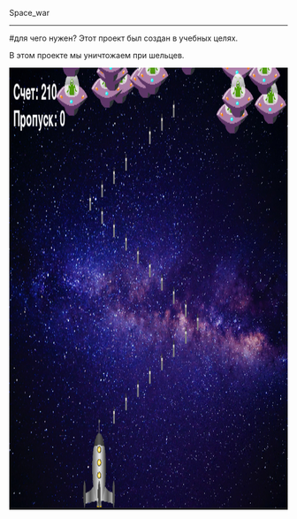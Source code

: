 Space_war

-----------------

#для чего нужен?
Этот проект был cоздан в учебных целях.

В этом проекте мы уничтожаем при шельцев.

<img src ="скриншет игра.png" width="1000" height="800">
